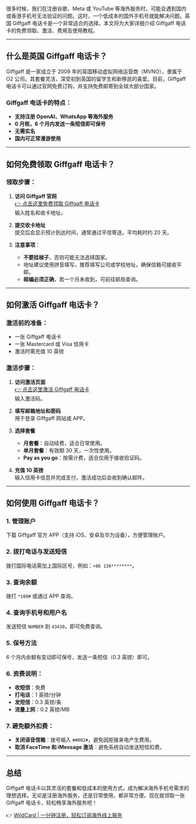 很多时候，我们在注册谷歌、Meta 或 YouTube 等海外服务时，可能会遇到国内或香港手机号无法验证的问题。这时，一个低成本的国外手机号就能解决问题。英国 Giffgaff 电话卡是一个非常适合的选择。本文将为大家详细介绍 Giffgaff 电话卡的免费领取、激活、费用及使用教程。

---

## 什么是英国 Giffgaff 电话卡？

Giffgaff 是一家成立于 2009 年的英国移动虚拟网络运营商（MVNO），隶属于 O2 公司。其套餐灵活，深受初到英国的留学生和新移民的喜爱。目前，Giffgaff 电话卡可以通过官网免费订购，并支持免费邮寄到全球大部分国家。

### Giffgaff 电话卡的特点：
- **支持注册 OpenAI、WhatsApp 等海外服务**
- **0 月租，6 个月内发送一条短信即可保号**
- **无需实名**
- **国内可正常漫游使用**

---

## 如何免费领取 Giffgaff 电话卡？

### 领取步骤：
1. **访问 Giffgaff 官网**  
   [👉 点击这里免费领取 Giffgaff 电话卡](https://bit.ly/bewildcard)  
   输入姓名和收卡地址。

2. **提交收卡地址**  
   提交后会显示预计到达时间，通常通过平信寄送，平均耗时约 20 天。

3. **注意事项**：
   - **不要挂梯子**，否则可能无法选择国家。
   - 地址建议使用拼音填写，推荐填写公司或学校地址，确保信箱可接收平邮。
   - **邮编必须正确**，若一个月未收到，可前往邮局查询。

---

## 如何激活 Giffgaff 电话卡？

### 激活前的准备：
- 一张 Giffgaff 电话卡
- 一张 Mastercard 或 Visa 信用卡
- 激活时需充值 10 英镑

### 激活步骤：
1. **访问激活页面**  
   [👉 点击这里激活 Giffgaff 电话卡](https://bit.ly/bewildcard)  
   输入激活码。

2. **填写邮箱地址和密码**  
   用于登录 Giffgaff 网站或 APP。

3. **选择套餐**  
   - **月套餐**：自动续费，适合日常使用。
   - **单月套餐**：有效期 30 天，一次性使用。
   - **Pay as you go**：按需计费，适合仅用于接收验证码。

4. **充值 10 英镑**  
   输入信用卡信息并完成支付，激活成功后会收到确认邮件。

---

## 如何使用 Giffgaff 电话卡？

### 1. 管理账户  
下载 Giffgaff 官方 APP（支持 iOS、安卓及华为设备），方便管理账户。

### 2. 拨打电话与发送短信  
拨打国际电话需加上国际区号，例如：`+86 136********`。

### 3. 查询余额  
拨打 `*100#` 或通过 APP 查询。

### 4. 查询手机号和用户名  
发送短信 `NUMBER` 到 `43430`，即可免费查询。

### 5. 保号方法  
6 个月内余额有变动即可保号，发送一条短信（0.3 英镑）即可。

### 6. 资费说明：
- **收短信**：免费  
- **打电话**：1 英镑/分钟  
- **发短信**：0.3 英镑/条  
- **流量上网**：0.2 英镑/MB  

### 7. 避免额外扣费：
- **关闭语音信箱**：拨号输入 `##002#`，避免因拒接来电产生费用。
- **取消 FaceTime 和 iMessage 激活**：避免系统自动发送短信扣费。

---

## 总结

Giffgaff 电话卡以其灵活的套餐和低成本的使用方式，成为解决海外手机号需求的理想选择。无论是注册海外服务，还是日常使用，都非常方便。现在就领取一张 Giffgaff 电话卡，轻松畅享海外服务吧！

👉 [WildCard | 一分钟注册，轻松订阅海外线上服务](https://bit.ly/bewildcard)